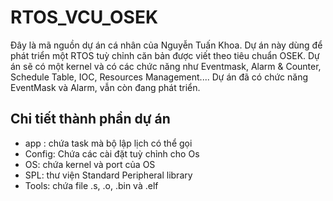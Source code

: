 # RTOS_VCU_OSEK
Đây là mã nguồn dự án cá nhân của Nguyễn Tuấn Khoa. Dự án này dùng để phát triển một RTOS tuỳ chỉnh căn bản được viết theo tiêu chuẩn OSEK. Dự án sẽ có một kernel và có các chức năng như Eventmask, Alarm & Counter, Schedule Table, IOC, Resources Management.... Dự án đã có chức năng EventMask và Alarm, vẫn còn đang phát triển.
## Chi tiết thành phần dự án
- app : chứa task mà bộ lập lịch có thể gọi
- Config: Chứa các cài đặt tuỳ chỉnh cho Os
-  OS: chứa kernel và port của OS
-  SPL: thư viện Standard Peripheral library
-  Tools: chứa file .s, .o, .bin và .elf

